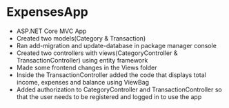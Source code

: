 # ExpensesApp
- ASP.NET Core MVC App
- Created two models(Category & Transaction)
- Ran add-migration and update-database in package manager console
- Created two controllers with views(CategoryController & TransactionController) using entity framework
- Made some frontend changes in the Views folder
- Inside the TransactionController added the code that displays total income, expenses and balance using ViewBag
- Added authorization to CategoryController and TransactionController so that the user needs to be registered and logged in to use the app
